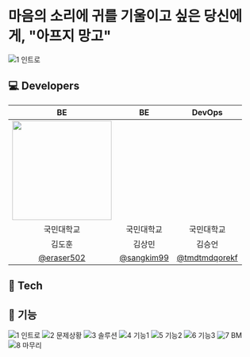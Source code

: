 # 마음의 소리에 귀를 기울이고 싶은 당신에게, "아프지 망고" 
![1 인트로](https://github.com/user-attachments/assets/e6b374e9-a363-4e2a-bd11-4da386a008c6)



## 💻 Developers

|BE | BE | DevOps |
| :---: | :---: | :---: |
|  <img style="width: 200px;" src="https://github.com/user-attachments/assets/7248e043-922a-494f-9778-a42b59a5ab5b" />  |  |  |
|국민대학교|국민대학교|국민대학교|
|김도훈|김상민|김승언|
|   [@eraser502](https://github.com/eraser502)   | [@sangkim99](https://github.com/sangkim99) | [@tmdtmdqorekf](https://github.com/tmdtmdqorekf) |

## 📲 Tech


## 📲 기능

![1 인트로](https://github.com/user-attachments/assets/e6b374e9-a363-4e2a-bd11-4da386a008c6)
![2 문제상황](https://github.com/user-attachments/assets/ef75e78c-d5e8-49e3-8724-d13eeb1a41e8)
![3 솔루션](https://github.com/user-attachments/assets/95c615f7-2e4d-4e8d-88e4-9463eae571d1)
![4 기능1](https://github.com/user-attachments/assets/ad9d2a00-3cbe-4f53-8380-5f98682e427c)
![5 기능2](https://github.com/user-attachments/assets/6d75c8c6-15e2-4e9f-9370-815f30649f7d)
![6 기능3](https://github.com/user-attachments/assets/8d6a65c2-1cf2-42be-ba9a-094282efa762)
![7 BM](https://github.com/user-attachments/assets/4925d6e1-9713-4334-a7c6-cfde0a640045)
![8 마무리](https://github.com/user-attachments/assets/940a2e69-1bcc-44e7-b5f1-16e080549dac)

